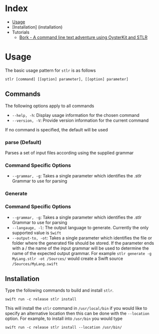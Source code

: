 # Index

 - [Usage](usage)
 - [Installation] (installation)
 - Tutorials
 	- [Bork - A command line text adventure using OysterKit and STLR](https://github.com/SwiftStudies/OysterKit/Documentation/Tutorials/Bork) 


# Usage

The basic usage pattern for ````stlr```` is as follows

	stlr [command] [[option] parameter], [[option] parameter]

## Commands

The following options apply to all commands

 * ````--help, -h````: Display usage information for the chosen command
 * ````--version, -V````: Provide version information for the current command

If no command is specified, the default will be used

### parse (Default)

Parses a set of input files according using the supplied grammar

### Command Specific Options

 * ````--grammar, -g````: Takes a single parameter which identifies the .stlr Grammar to use for parsing

### Generate



### Command Specific Options

 * ````--grammar, -g````: Takes a single parameter which identifies the .stlr Grammar to use for parsing
 * ````--langauge, -l````: The output language to generate. Currently the only supported value is ````Swift```` 
 * ````--output-to, -ot````: Takes a single parameter which identifies the file or folder where the generated file should be stored. If the parameter ends with a / the name of the input grammar will be used to determine the name of the expected output grammar. For example ````stlr generate -g MyLang.stlr -ot /Sources/```` would create a Swift source ````/Sources/MyLang.swift```` 


## Installation

Type the following commands to build and install ````stlr````. 

	swift run -c release stlr install
	
This will install the ```stlr``` command in ```/usr/local/bin``` if you would like to specify an alternative location then this can be done with the ````--location```` option. For example, to install into ````/usr/bin```` you would type

	swift run -c release stlr install --location /usr/bin/


